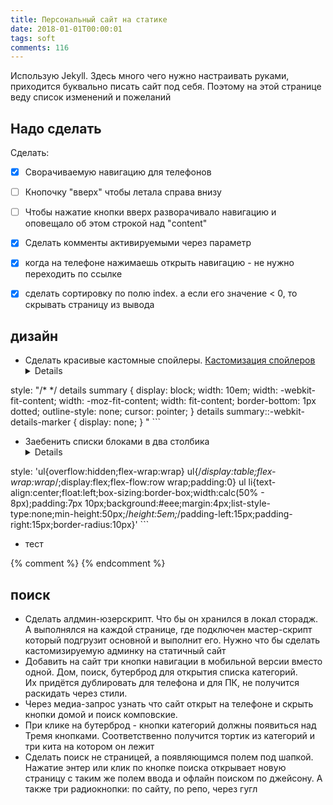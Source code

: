 ```yaml
---
title: Персональный сайт на статике
date: 2018-01-01T00:00:01
tags: soft
comments: 116
---
```


Использую Jekyll. Здесь много чего нужно настраивать руками, приходится буквально писать сайт под себя. Поэтому на этой странице веду список изменений и пожеланий

## Надо сделать

Сделать:  
-[x] Сворачиваемую навигацию для телефонов  
-[ ] Кнопочку "вверх" чтобы летала справа внизу  
-[ ] Чтобы нажатие кнопки вверх разворачивало навигацию и оповещало об этом строкой над "content"
-[x] Сделать комменты активируемыми через параметр  
-[x] когда на телефоне нажимаешь открыть навигацию - не нужно переходить по ссылке
-[x] сделать сортировку по полю index. а если его значение < 0, то скрывать страницу из вывода


## дизайн
- Сделать красивые кастомные спойлеры. [Кастомизация спойлеров](http://shpargalkablog.ru/2013/04/details-html.html)
	<details markdown="1">
	```
style: "/*  */ details summary { display: block; width: 10em; width: -webkit-fit-content; width: -moz-fit-content; width: fit-content; border-bottom: 1px dotted; outline-style: none; cursor: pointer; }  details summary::-webkit-details-marker { display: none; } "
	```
	</details>
- Заебенить списки блоками в два столбика
	<details markdown="1">
	```
style: 'ul{overflow:hidden;flex-wrap:wrap} ul{/*display:table;flex-wrap:wrap*/;display:flex;flex-flow:row wrap;padding:0} ul li{text-align:center;float:left;box-sizing:border-box;width:calc(50% - 8px);padding:7px 10px;background:#eee;margin:4px;list-style-type:none;min-height:50px;/*height:5em;*/padding-left:15px;padding-right:15px;border-radius:10px}'
	```
	</details>
- тест


{% comment %}
{% endcomment %}

## поиск

- Сделать алдмин-юзерскрипт. Что бы он хранился в локал сторадж. А выполнялся на каждой странице, где подключен мастер-скрипт который подгрузит основной и выполнит его. Нужно что бы сделать кастомизируемую админку на статичный сайт
- Добавить на сайт три кнопки навигации в мобильной версии вместо одной. Дом, поиск, бутерброд для открытия списка категорий.  
Их придётся дублировать для телефона и для ПК, не получится раскидать через стили. 
- Через медиа-запрос узнать что сайт открыт на телефоне и скрыть кнопки домой и поиск комповские. 
- При клике на бутерброд - кнопки категорий должны появиться над Тремя кнопками. Соответственно получится тортик из категорий и три кита на котором он лежит
- Сделать поиск не страницей, а появляющимся полем под шапкой. Нажатие энтер или клик по кнопке поиска открывает новую страницу с таким же полем ввода и офлайн поиском по джейсону. А также три радиокнопки: по сайту, по репо, через гугл
